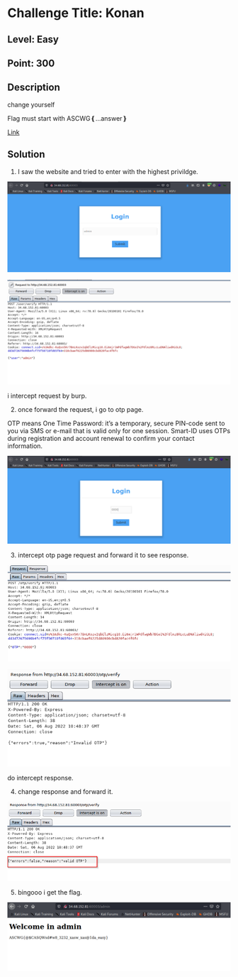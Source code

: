 # Challenge Title:  Konan 

## Level: Easy

## Point: 300

## Description
change yourself

Flag must start with ASCWG❴...answer❵

[Link](http://34.68.152.81:60003/)

## Solution

1) I saw the website and tried to enter with the highest privildge.

![alt text](https://github.com/Mr-R19HT/CTF-Writeups/blob/main/ASCWG_CTF2022/images/otp/login.png)

![alt text](https://github.com/Mr-R19HT/CTF-Writeups/blob/main/ASCWG_CTF2022/images/otp/phase1.png)

i intercept request by burp.

2) once forward the request, i go to otp page.

OTP means One Time Password: it’s a temporary, secure PIN-code sent to you via SMS or e-mail that is valid only for one session. Smart-ID uses OTPs during registration and account renewal to confirm your contact information.

![alt text](https://github.com/Mr-R19HT/CTF-Writeups/blob/main/ASCWG_CTF2022/images/otp/otpcode.png)

3) intercept otp page request and forward it to see response. 

![alt text](https://github.com/Mr-R19HT/CTF-Writeups/blob/main/ASCWG_CTF2022/images/otp/phase2.png)

![alt text](https://github.com/Mr-R19HT/CTF-Writeups/blob/main/ASCWG_CTF2022/images/otp/intercept%20response.png)

do intercept response.

4) change response and forward it. 

![alt text](https://github.com/Mr-R19HT/CTF-Writeups/blob/main/ASCWG_CTF2022/images/otp/change%20response.png)

5) bingooo i get the flag.

![alt text](https://github.com/Mr-R19HT/CTF-Writeups/blob/main/ASCWG_CTF2022/images/otp/flag.png)


